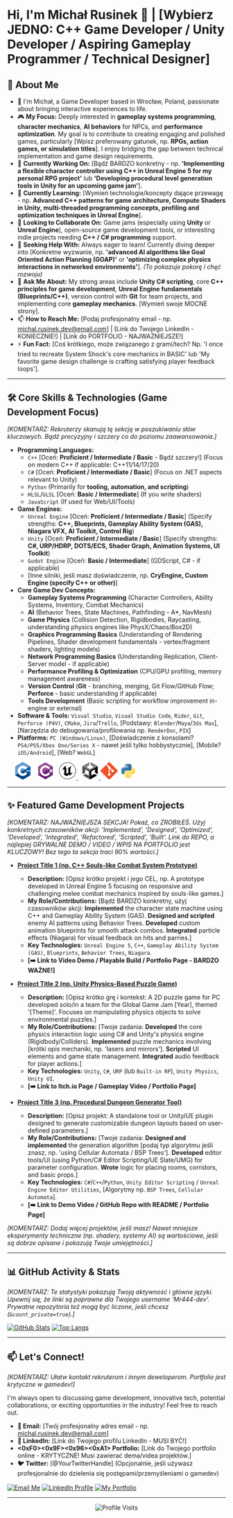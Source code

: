 # Hi, I'm Michał Rusinek 👋 | [Wybierz JEDNO: C++ Game Developer / Unity Developer / Aspiring Gameplay Programmer / Technical Designer]

## 🚀 About Me

* 👋 I'm Michał, a Game Developer based in Wrocław, Poland, passionate about bringing interactive experiences to life.
* 🎮 **My Focus:** Deeply interested in **gameplay systems programming**, **character mechanics**, **AI behaviors** for NPCs, and **performance optimization**. My goal is to contribute to creating engaging and polished games, particularly [Wpisz preferowany gatunek, np. **RPGs, action games, or simulation titles**]. I enjoy bridging the gap between technical implementation and game design requirements.
* 🔭 **Currently Working On:** [Bądź BARDZO konkretny - np. **'Implementing a flexible character controller using C++ in Unreal Engine 5 for my personal RPG project'** lub **'Developing procedural level generation tools in Unity for an upcoming game jam'**].
* 🌱 **Currently Learning:** [Wymień technologie/koncepty dające przewagę - np. **Advanced C++ patterns for game architecture, Compute Shaders in Unity, multi-threaded programming concepts, profiling and optimization techniques in Unreal Engine**].
* 👯 **Looking to Collaborate On:** Game jams (especially using **Unity** or **Unreal Engine**), open-source game development tools, or interesting indie projects needing **C++ / C# programming** support.
* 🤔 **Seeking Help With:** Always eager to learn! Currently diving deeper into [Konkretne wyzwanie, np. **'advanced AI algorithms like Goal Oriented Action Planning (GOAP)'** or **'optimizing complex physics interactions in networked environments'**]. *(To pokazuje pokorę i chęć rozwoju)*
* 💬 **Ask Me About:** My strong areas include **Unity C# scripting**, core **C++ principles for game development**, **Unreal Engine fundamentals (Blueprints/C++)**, version control with **Git** for team projects, and implementing core **gameplay mechanics**. [Wymień swoje MOCNE strony].
* 📫 **How to Reach Me:** [Podaj profesjonalny email - np. michal.rusinek.dev@email.com] | [Link do Twojego LinkedIn - KONIECZNIE!] | [Link do PORTFOLIO - NAJWAŻNIEJSZE!]
* ⚡ **Fun Fact:** [Coś krótkiego, może związanego z grami/tech? Np. 'I once tried to recreate System Shock's core mechanics in BASIC' lub 'My favorite game design challenge is crafting satisfying player feedback loops'].

---

## 🛠️ Core Skills & Technologies (Game Development Focus)

*[KOMENTARZ: Rekruterzy skanują tę sekcję w poszukiwaniu słów kluczowych. Bądź precyzyjny i szczery co do poziomu zaawansowania.]*

* **Programming Languages:**
    * `C++` [Oceń: **Proficient / Intermediate / Basic** - Bądź szczery!] (Focus on modern C++ if applicable: C++11/14/17/20)
    * `C#` [Oceń: **Proficient / Intermediate / Basic**] (Focus on .NET aspects relevant to Unity)
    * `Python` (Primarily for **tooling, automation, and scripting**)
    * `HLSL`/`GLSL` [Oceń: **Basic / Intermediate**] (If you write shaders)
    * `JavaScript` (If used for Web/UI/Tools)
* **Game Engines:**
    * `Unreal Engine` [Oceń: **Proficient / Intermediate / Basic**] (Specify strengths: **C++, Blueprints, Gameplay Ability System (GAS), Niagara VFX, AI Toolkit, Control Rig**)
    * `Unity` [Oceń: **Proficient / Intermediate / Basic**] (Specify strengths: **C#, URP/HDRP, DOTS/ECS, Shader Graph, Animation Systems, UI Toolkit**)
    * `Godot Engine` [Oceń: **Basic / Intermediate**] (GDScript, C# - if applicable)
    * [Inne silniki, jeśli masz doświadczenie, np. **CryEngine, Custom Engine (specify C++ or other)**]
* **Core Game Dev Concepts:**
    * **Gameplay Systems Programming** (Character Controllers, Ability Systems, Inventory, Combat Mechanics)
    * **AI** (Behavior Trees, State Machines, Pathfinding - A*, NavMesh)
    * **Game Physics** (Collision Detection, Rigidbodies, Raycasting, understanding physics engines like PhysX/Chaos/Box2D)
    * **Graphics Programming Basics** (Understanding of Rendering Pipelines, Shader development fundamentals - vertex/fragment shaders, lighting models)
    * **Network Programming Basics** (Understanding Replication, Client-Server model - if applicable)
    * **Performance Profiling & Optimization** (CPU/GPU profiling, memory management awareness)
    * **Version Control** (**Git** - branching, merging, Git Flow/GitHub Flow; **Perforce** - basic understanding if applicable)
    * **Tools Development** (Basic scripting for workflow improvement in-engine or external)
* **Software & Tools:** `Visual Studio`, `Visual Studio Code`, `Rider`, `Git`, `Perforce (P4V)`, `CMake`, `Jira`/`Trello`, [Podstawy: `Blender`/`Maya`/`3ds Max`], [Narzędzia do debugowania/profilowania np. `RenderDoc`, `PIX`]
* **Platforms:** `PC (Windows/Linux)`, [Doświadczenie z konsolami? `PS4/PS5/Xbox One/Series X` - nawet jeśli tylko hobbystycznie], [Mobile? `iOS/Android`], [Web? `WebGL`]

<p align="left">
    <img src="https://raw.githubusercontent.com/devicons/devicon/master/icons/cplusplus/cplusplus-original.svg" alt="cplusplus" width="40" height="40"/>
  <img src="https://raw.githubusercontent.com/devicons/devicon/master/icons/csharp/csharp-original.svg" alt="csharp" width="40" height="40"/>
  <a href="https://www.unrealengine.com/" target="_blank" rel="noreferrer"> <img src="https://raw.githubusercontent.com/devicons/devicon/master/icons/unrealengine/unrealengine-original.svg" alt="unrealengine" width="40" height="40"/> </a>
  <a href="https://unity.com/" target="_blank" rel="noreferrer"> <img src="https://raw.githubusercontent.com/devicons/devicon/master/icons/unity/unity-original.svg" alt="unity" width="40" height="40"/> </a>
  <img src="https://raw.githubusercontent.com/devicons/devicon/master/icons/git/git-original.svg" alt="git" width="40" height="40"/>
  <img src="https://raw.githubusercontent.com/devicons/devicon/master/icons/python/python-original.svg" alt="python" width="40" height="40"/>
  </p>

---

## ✨ Featured Game Development Projects

*[KOMENTARZ: NAJWAŻNIEJSZA SEKCJA! Pokaż, co ZROBIŁEŚ. Użyj konkretnych czasowników akcji: 'Implemented', 'Designed', 'Optimized', 'Developed', 'Integrated', 'Refactored', 'Scripted', 'Built'. Link do REPO, a najlepiej GRYWALNE DEMO / VIDEO / WPIS NA PORTFOLIO jest KLUCZOWY! Bez tego ta sekcja traci 90% wartości.]*

* **[Project Title 1 (np. C++ Souls-like Combat System Prototype)](Link-do-REPO-lub-Portfolio)**
    * **Description:** [Opisz krótko projekt i jego CEL, np. A prototype developed in Unreal Engine 5 focusing on responsive and challenging melee combat mechanics inspired by souls-like games.]
    * **My Role/Contributions:** [Bądź BARDZO konkretny, użyj czasowników akcji: **Implemented** the character state machine using C++ and Gameplay Ability System (GAS). **Designed and scripted** enemy AI patterns using Behavior Trees. **Developed** custom animation blueprints for smooth attack combos. **Integrated** particle effects (Niagara) for visual feedback on hits and parries.]
    * **Key Technologies:** `Unreal Engine 5`, `C++`, `Gameplay Ability System (GAS)`, `Blueprints`, `Behavior Trees`, `Niagara`.
    * **[➡️ Link to Video Demo / Playable Build / Portfolio Page - BARDZO WAŻNE!]**

* **[Project Title 2 (np. Unity Physics-Based Puzzle Game)](Link-do-REPO-lub-Itch.io)**
    * **Description:** [Opisz krótko grę i kontekst: A 2D puzzle game for PC developed solo/in a team for the Global Game Jam [Year], themed '[Theme]'. Focuses on manipulating physics objects to solve environmental puzzles.]
    * **My Role/Contributions:** [Twoje zadania: **Developed** the core physics interaction logic using C# and Unity's physics engine (Rigidbody/Colliders). **Implemented** puzzle mechanics involving [krótki opis mechaniki, np. 'lasers and mirrors']. **Scripted** UI elements and game state management. **Integrated** audio feedback for player actions.]
    * **Key Technologies:** `Unity`, `C#`, `URP` (lub `Built-in RP`), `Unity Physics`, `Unity UI`.
    * **[➡️ Link to Itch.io Page / Gameplay Video / Portfolio Page]**

* **[Project Title 3 (np. Procedural Dungeon Generator Tool)](Link-do-REPO-lub-Portfolio)**
    * **Description:** [Opisz projekt: A standalone tool or Unity/UE plugin designed to generate customizable dungeon layouts based on user-defined parameters.]
    * **My Role/Contributions:** [Twoje zadania: **Designed and implemented** the generation algorithm [podaj typ algorytmu jeśli znasz, np. 'using Cellular Automata / BSP Trees']. **Developed** editor tools/UI (using Python/C# Editor Scripting/UE Slate/UMG) for parameter configuration. **Wrote** logic for placing rooms, corridors, and basic props.]
    * **Key Technologies:** `C#`/`C++`/`Python`, `Unity Editor Scripting` / `Unreal Engine Editor Utilities`, [Algorytmy np. `BSP Trees`, `Cellular Automata`].
    * **[➡️ Link to Demo Video / GitHub Repo with README / Portfolio Page]**

*[KOMENTARZ: Dodaj więcej projektów, jeśli masz! Nawet mniejsze eksperymenty techniczne (np. shadery, systemy AI) są wartościowe, jeśli są dobrze opisane i pokazują Twoje umiejętności.]*

---

## 📊 GitHub Activity & Stats

*[KOMENTARZ: Te statystyki pokazują Twoją aktywność i główne języki. Upewnij się, że linki są poprawne dla Twojego username 'Mr444-dev'. Prywatne repozytoria też mogą być liczone, jeśli chcesz (`&count_private=true`).]*

[![GitHub Stats](https://github-readme-stats.vercel.app/api?username=Mr444-dev&show_icons=true&theme=highcontrast&hide_border=true&count_private=true&rank_icon=github)](https://github.com/Mr444-dev)
[![Top Langs](https://github-readme-stats.vercel.app/api/top-langs/?username=Mr444-dev&layout=compact&theme=highcontrast&hide_border=true&langs_count=8&count_private=true)](https://github.com/Mr444-dev)

---

## 📫 Let's Connect!

*[KOMENTARZ: Ułatw kontakt rekruterom i innym deweloperom. Portfolio jest krytyczne w gamedev!]*

I'm always open to discussing game development, innovative tech, potential collaborations, or exciting opportunities in the industry! Feel free to reach out.

* **📧 Email:** [Twój profesjonalny adres email - np. michal.rusinek.dev@email.com]
* **🔗 LinkedIn:** [Link do Twojego profilu LinkedIn - MUSI BYĆ!]
* **<0xF0><0x9F><0x96><0xA1>️ Portfolio:** [Link do Twojego portfolio online - KRYTYCZNE! Musi zawierać dema/videa projektów.]
* **🐦 Twitter:** [@YourTwitterHandle] (Opcjonalnie, jeśli używasz profesjonalnie do dzielenia się postępami/przemyśleniami o gamedev)

<p align="left">
<a href="mailto:[Twój profesjonalny adres email]" target="_blank"><img align="center" src="https://cdn.simpleicons.org/gmail/red" alt="Email Me" height="30" width="40" /></a>
<a href="[Link do Twojego profilu LinkedIn]" target="_blank"><img align="center" src="https://cdn.simpleicons.org/linkedin/blue" alt="LinkedIn Profile" height="30" width="40" /></a>
<a href="[Link do Twojego portfolio online]" target="_blank"><img align="center" src="https://raw.githubusercontent.com/Mr444-dev/.github/main/icons/portfolio-icon.png" alt="My Portfolio" height="30" width="40" /></a> 
</p>

---
<p align="center"> <img src="https://komarev.com/ghpvc/?username=Mr444-dev&label=Profile_Visits&color=blueviolet&style=flat-square" alt="Profile Visits" /> </p>

